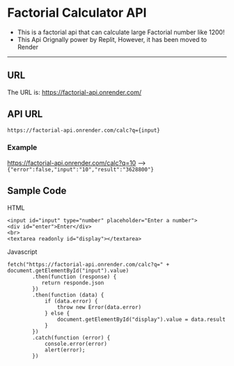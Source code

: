 # Factorial Calculator API
- This is a factorial api that can calculate large Factorial number like 1200!
- This Api Orignally power by Replit, However, it has been moved to Render
----
## URL
The URL is: https://factorial-api.onrender.com/
## API URL
````https://factorial-api.onrender.com/calc?q={input} ````
### Example
https://factorial-api.onrender.com/calc?q=10 –—> ````{"error":false,"input":"10","result":"3628800"}````

## Sample Code
HTML
````
<input id="input" type="number" placeholder="Enter a number">
<div id="enter">Enter</div>
<br>
<textarea readonly id="display"></textarea>
````
Javascript
````
fetch("https://factorial-api.onrender.com/calc?q=" + document.getElementById("input").value)
        .then(function (response) {
           return responde.json
        })
        .then(function (data) {
            if (data.error) {
                throw new Error(data.error)
            } else {
                document.getElementById("display").value = data.result
            }
        })
        .catch(function (error) {
            console.error(error)
            alert(error);
        })
````
